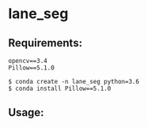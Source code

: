 # lane_seg
## Requirements:
```
opencv==3.4
Pillow==5.1.0
```
```
$ conda create -n lane_seg python=3.6
$ conda install Pillow==5.1.0
```
## Usage:
```

```
